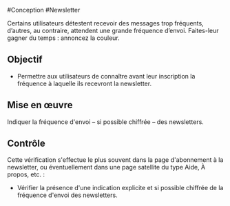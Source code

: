 
#Conception #Newsletter

Certains utilisateurs détestent recevoir des messages trop fréquents, d’autres, au contraire, attendent une grande fréquence d’envoi. Faites-leur gagner du temps : annoncez la couleur.

Objectif
--------

*   Permettre aux utilisateurs de connaître avant leur inscription la fréquence à laquelle ils recevront la newsletter.

Mise en œuvre
-------------

Indiquer la fréquence d'envoi – si possible chiffrée – des newsletters.

Contrôle
--------

Cette vérification s'effectue le plus souvent dans la page d'abonnement à la newsletter, ou éventuellement dans une page satellite du type Aide, À propos, etc. :

*   Vérifier la présence d'une indication explicite et si possible chiffrée de la fréquence d'envoi des newsletters.
